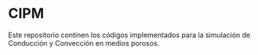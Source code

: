 # CIPM
Este repositorio continen los códigos implementados para la simulación de Conducción y Convección en medios porosos.
